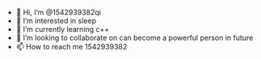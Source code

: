- 👋 Hi, I’m @1542939382qi
- 👀 I’m interested in sleep
- 🌱 I’m currently learning c++
- 💞️ I’m looking to collaborate on can become a powerful person in future
- 📫 How to reach me 1542939382

<!---
1542939382qi/1542939382qi is a ✨ special ✨ repository because its `README.md` (this file) appears on your GitHub profile.
You can click the Preview link to take a look at your changes.
--->
